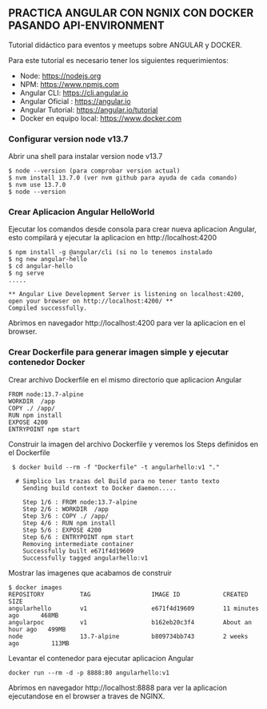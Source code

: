 **PRACTICA ANGULAR CON NGNIX CON DOCKER PASANDO API-ENVIRONMENT**
------------------------------------------------------------------

Tutorial didáctico para eventos y meetups sobre ANGULAR y DOCKER.

Para este tutorial es necesario tener los siguientes requerimientos:

- Node: https://nodejs.org
- NPM: https://www.npmjs.com
- Angular CLI: https://cli.angular.io
- Angular Oficial : https://angular.io
- Angular Tutorial: https://angular.io/tutorial
- Docker en equipo local: https://www.docker.com

### Configurar version node v13.7

Abrir una shell para instalar version node v13.7
```
$ node --version (para comprobar version actual)
$ nvm install 13.7.0 (ver nvm github para ayuda de cada comando)
$ nvm use 13.7.0
$ node --version 
```

### Crear Aplicacion Angular HelloWorld

Ejecutar los comandos desde consola para crear nueva aplicacion Angular, esto compilará y ejecutar la aplicacion en http://localhost:4200
```
$ npm install -g @angular/cli (si no lo tenemos instalado
$ ng new angular-hello
$ cd angular-hello
$ ng serve
.....

** Angular Live Development Server is listening on localhost:4200, open your browser on http://localhost:4200/ **
Compiled successfully.
```
Abrimos en navegador http://localhost:4200 para ver la aplicacion en el browser.

### Crear Dockerfile para generar imagen simple y ejecutar contenedor Docker

Crear archivo Dockerfile en el mismo directorio que aplicacion Angular
```
FROM node:13.7-alpine
WORKDIR  /app
COPY ./ /app/
RUN npm install
EXPOSE 4200
ENTRYPOINT npm start
```

Construir la imagen del archivo Dockerfile y veremos los Steps definidos en el Dockerfile

```
 $ docker build --rm -f "Dockerfile" -t angularhello:v1 "."
 
  # Simplico las trazas del Build para no tener tanto texto
    Sending build context to Docker daemon.....

    Step 1/6 : FROM node:13.7-alpine
    Step 2/6 : WORKDIR  /app
    Step 3/6 : COPY ./ /app/
    Step 4/6 : RUN npm install
    Step 5/6 : EXPOSE 4200
    Step 6/6 : ENTRYPOINT npm start
    Removing intermediate container
    Successfully built e671f4d19609
    Successfully tagged angularhello:v1
```

Mostrar las imagenes que acabamos de construir

```
$ docker images
REPOSITORY          TAG                 IMAGE ID            CREATED             SIZE
angularhello        v1                  e671f4d19609        11 minutes ago      468MB 
angularpoc          v1                  b162eb20c3f4        About an hour ago   499MB 
node                13.7-alpine         b809734bb743        2 weeks ago         113MB 
```

Levantar el contenedor para ejecutar aplicacion Angular

```
docker run --rm -d -p 8888:80 angularhello:v1
```

Abrimos en navegador http://localhost:8888 para ver la aplicacion ejecutandose en el browser a traves de NGINX.


